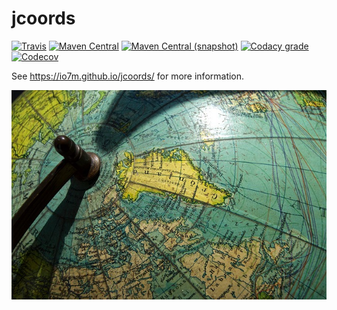 jcoords
===

[![Travis](https://img.shields.io/travis/io7m/jcoords.png?style=flat-square)](https://travis-ci.org/io7m/jcoords)
[![Maven Central](https://img.shields.io/maven-central/v/com.io7m.jcoords/com.io7m.jcoords.png?style=flat-square)](http://search.maven.org/#search%7Cga%7C1%7Cg%3A%22com.io7m.jcoords%22)
[![Maven Central (snapshot)](https://img.shields.io/nexus/s/https/oss.sonatype.org/com.io7m.jcoords/com.io7m.jcoords.svg?style=flat-square)](https://oss.sonatype.org/content/repositories/snapshots/com/io7m/jcoords/)
[![Codacy grade](https://img.shields.io/codacy/grade/dbb53c94862b4651b624ea81153fb9d9.png?style=flat-square)](https://www.codacy.com/app/github_79/jcoords)
[![Codecov](https://img.shields.io/codecov/c/github/io7m/jcoords.png?style=flat-square)](https://codecov.io/gh/io7m/jcoords)

See https://io7m.github.io/jcoords/ for more information.

![jcoords](./src/site/resources/jcoords.jpg?raw=true)
